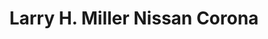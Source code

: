 ---
title: "Larry H. Miller Nissan Corona"
url: /corona/larry-h-miller-nissan-corona/
shop: Autohaus
---